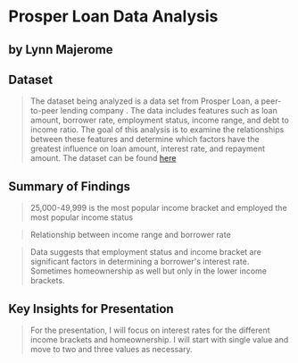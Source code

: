 # Prosper Loan Data Analysis
## by Lynn Majerome


## Dataset

> The dataset being analyzed is a data set from Prosper Loan, a peer-to-peer lending company . The data includes features such as loan amount, borrower rate, employment status, income range, and debt to income ratio. The goal of this analysis is to examine the relationships between these features and determine which factors have the greatest influence on loan amount, interest rate, and repayment amount.
The dataset can be found [here](https://www.kaggle.com/datasets/shikhar07/prosper-loan-data)


## Summary of Findings

> 25,000-49,999 is the most popular income bracket and employed the most popular income status 

> Relationship between income range and borrower rate

> Data suggests that employment status and income bracket are significant factors in determining a borrower's interest rate. Sometimes homeownership as well but only in the lower income brackets. 


## Key Insights for Presentation

> For the presentation, I will focus on interest rates for the different income brackets and homeownership.  I will start with single value and move to two and three values as necessary.

